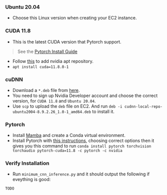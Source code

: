 ### Ubuntu 20.04
- Choose this Linux version when creating your EC2 instance.

### CUDA 11.8
- This is the latest CUDA version that Pytorch support.
> See the [Pytorch Install Guide](https://pytorch.org/get-started/locally/)
- Follow [this](https://developer.nvidia.com/cuda-downloads?target_os=Linux&target_arch=x86_64&Distribution=Ubuntu&target_version=20.04&target_type=deb_network) to add nvidia apt repository.
- `apt install cuda=11.8.0-1`

### cuDNN
- Download a `*.deb` file from [here](https://developer.nvidia.com/rdp/cudnn-download).
- You need to sign up Nvidia Developer account and choose the correct version, for `CUDA 11.8` and `Ubuntu 20.04`.
- Use `scp` to upload the `deb` file on EC2. And run `deb -i cudnn-local-repo-ubuntu2004-8.9.2.26_1.0-1_amd64.deb` to install it.

### Pytorch
- Install [Mamba](https://mamba.readthedocs.io/en/latest/installation.html) and create a Conda virtual environment.
- Install Pytorch with [this instructions](https://pytorch.org/get-started/locally/), choosing correct options then it gives you this command to run `conda install pytorch torchvision torchaudio pytorch-cuda=11.8 -c pytorch -c nvidia`

### Verify Installation
- Run `minimum_cnn_inference.py` and it should output the following if eveything is good:
```
TODO
```
